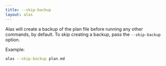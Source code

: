 ```yaml
---
title: --skip-backup
layout: alas
---
```


Alas will create a backup of the plan file before running any other commands, by
default. To skip creating a backup, pass the `--skip-backup` option.

Example:

```bash
alas --skip-backup plan.md
```
